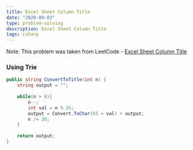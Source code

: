```yaml
---
title: Excel Sheet Column Title
date: "2020-09-03"
type: problem-solving
description: Excel Sheet Column Title
tags: csharp
---
```


Note: This problem was taken from LeetCode - [Excel Sheet Column Title](https://leetcode.com/problems/excel-sheet-column-title/)

### Using Trie

```csharp
public string ConvertToTitle(int n) {
	string output = "";
	
	while(n > 0){
		n--;
		int val = n % 26;
		output = Convert.ToChar(65 + val) + output;
		n /= 26;
	}
	
	return output;
}
```
